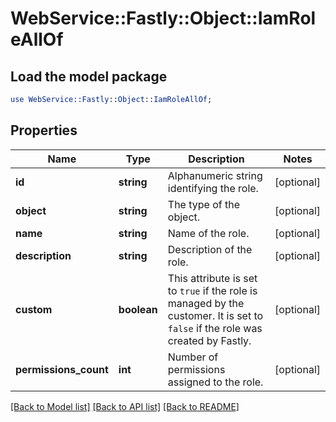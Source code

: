 # WebService::Fastly::Object::IamRoleAllOf

## Load the model package
```perl
use WebService::Fastly::Object::IamRoleAllOf;
```

## Properties
Name | Type | Description | Notes
------------ | ------------- | ------------- | -------------
**id** | **string** | Alphanumeric string identifying the role. | [optional] 
**object** | **string** | The type of the object. | [optional] 
**name** | **string** | Name of the role. | [optional] 
**description** | **string** | Description of the role. | [optional] 
**custom** | **boolean** | This attribute is set to `true` if the role is managed by the customer. It is set to `false` if the role was created by Fastly. | [optional] 
**permissions_count** | **int** | Number of permissions assigned to the role. | [optional] 

[[Back to Model list]](../README.md#documentation-for-models) [[Back to API list]](../README.md#documentation-for-api-endpoints) [[Back to README]](../README.md)


